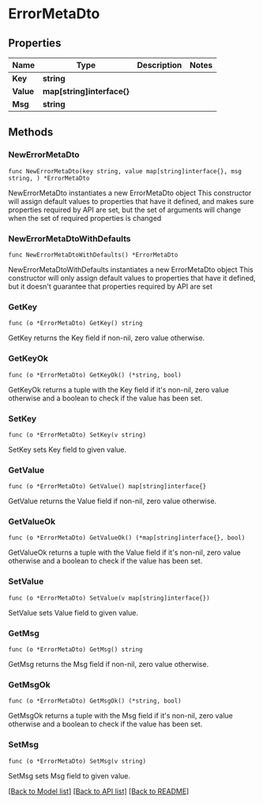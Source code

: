 # ErrorMetaDto

## Properties

Name | Type | Description | Notes
------------ | ------------- | ------------- | -------------
**Key** | **string** |  | 
**Value** | **map[string]interface{}** |  | 
**Msg** | **string** |  | 

## Methods

### NewErrorMetaDto

`func NewErrorMetaDto(key string, value map[string]interface{}, msg string, ) *ErrorMetaDto`

NewErrorMetaDto instantiates a new ErrorMetaDto object
This constructor will assign default values to properties that have it defined,
and makes sure properties required by API are set, but the set of arguments
will change when the set of required properties is changed

### NewErrorMetaDtoWithDefaults

`func NewErrorMetaDtoWithDefaults() *ErrorMetaDto`

NewErrorMetaDtoWithDefaults instantiates a new ErrorMetaDto object
This constructor will only assign default values to properties that have it defined,
but it doesn't guarantee that properties required by API are set

### GetKey

`func (o *ErrorMetaDto) GetKey() string`

GetKey returns the Key field if non-nil, zero value otherwise.

### GetKeyOk

`func (o *ErrorMetaDto) GetKeyOk() (*string, bool)`

GetKeyOk returns a tuple with the Key field if it's non-nil, zero value otherwise
and a boolean to check if the value has been set.

### SetKey

`func (o *ErrorMetaDto) SetKey(v string)`

SetKey sets Key field to given value.


### GetValue

`func (o *ErrorMetaDto) GetValue() map[string]interface{}`

GetValue returns the Value field if non-nil, zero value otherwise.

### GetValueOk

`func (o *ErrorMetaDto) GetValueOk() (*map[string]interface{}, bool)`

GetValueOk returns a tuple with the Value field if it's non-nil, zero value otherwise
and a boolean to check if the value has been set.

### SetValue

`func (o *ErrorMetaDto) SetValue(v map[string]interface{})`

SetValue sets Value field to given value.


### GetMsg

`func (o *ErrorMetaDto) GetMsg() string`

GetMsg returns the Msg field if non-nil, zero value otherwise.

### GetMsgOk

`func (o *ErrorMetaDto) GetMsgOk() (*string, bool)`

GetMsgOk returns a tuple with the Msg field if it's non-nil, zero value otherwise
and a boolean to check if the value has been set.

### SetMsg

`func (o *ErrorMetaDto) SetMsg(v string)`

SetMsg sets Msg field to given value.



[[Back to Model list]](../README.md#documentation-for-models) [[Back to API list]](../README.md#documentation-for-api-endpoints) [[Back to README]](../README.md)


